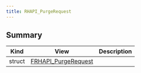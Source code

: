 ```yaml
---
title: RHAPI_PurgeRequest
---
```


## Summary
| Kind | View | Description |
|------|------|-------------|
|struct|[FRHAPI_PurgeRequest](/unreal-plugins/all/structfrhapi__purgerequest/#structFRHAPI__PurgeRequest)||
